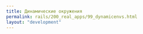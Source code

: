 ```yaml
---
title: Динамические окружения
permalink: rails/200_real_apps/99_dynamicenvs.html
layout: "development"
---
```

